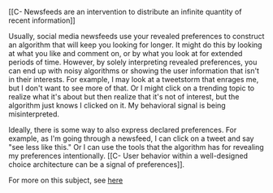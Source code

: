 [[C- Newsfeeds are an intervention to distribute an infinite quantity of recent information]]

Usually, social media newsfeeds use your revealed preferences to construct an algorithm that will keep you looking for longer. It might do this by looking at what you like and comment on, or by what you look at for extended periods of time. However, by solely interpreting revealed preferences, you can end up with noisy algorithms or showing the user information that isn't in their interests. For example, I may look at a tweetstorm that enrages me, but I don't want to see more of that. Or I might click on a trending topic to realize what it's about but then realize that it's not of interest, but the algorithm just knows I clicked on it. My behavioral signal is being misinterpreted.

Ideally, there is some way to also express declared preferences. For example, as I'm going through a newsfeed, I can click on a tweet and say "see less like this." Or I can use the tools that the algorithm has for revealing my preferences intentionally.  [[C- User behavior within a well-designed choice architecture can be a signal of preferences]].

For more on this subject, see [here](https://www.linkedin.com/pulse/how-do-you-make-users-happy-behavior-what-social-media-rob-haisfield/?trackingId=GdEOMIOmOS6w%2BpM8rfBnTg%3D%3D)